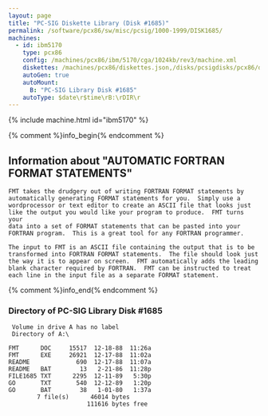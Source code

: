 ```yaml
---
layout: page
title: "PC-SIG Diskette Library (Disk #1685)"
permalink: /software/pcx86/sw/misc/pcsig/1000-1999/DISK1685/
machines:
  - id: ibm5170
    type: pcx86
    config: /machines/pcx86/ibm/5170/cga/1024kb/rev3/machine.xml
    diskettes: /machines/pcx86/diskettes.json,/disks/pcsigdisks/pcx86/diskettes.json
    autoGen: true
    autoMount:
      B: "PC-SIG Library Disk #1685"
    autoType: $date\r$time\rB:\rDIR\r
---
```


{% include machine.html id="ibm5170" %}

{% comment %}info_begin{% endcomment %}

## Information about "AUTOMATIC FORTRAN FORMAT STATEMENTS"

    FMT takes the drudgery out of writing FORTRAN FORMAT statements by
    automatically generating FORMAT statements for you.  Simply use a
    wordprocessor or text editor to create an ASCII file that looks just
    like the output you would like your program to produce.  FMT turns your
    data into a set of FORMAT statements that can be pasted into your
    FORTRAN program.  This is a great tool for any FORTRAN programmer.
    
    The input to FMT is an ASCII file containing the output that is to be
    transformed into FORTRAN FORMAT statements.  The file should look just
    the way it is to appear on screen.  FMT automatically adds the leading
    blank character required by FORTRAN.  FMT can be instructed to treat
    each line in the input file as a separate FORMAT statement.
{% comment %}info_end{% endcomment %}


### Directory of PC-SIG Library Disk #1685

     Volume in drive A has no label
     Directory of A:\

    FMT      DOC     15517  12-18-88  11:26a
    FMT      EXE     26921  12-17-88  11:02a
    README             690  12-17-88  11:07a
    README   BAT        13   2-21-86  11:28p
    FILE1685 TXT      2295  12-11-89   5:30p
    GO       TXT       540  12-12-89   1:20p
    GO       BAT        38   1-01-80   1:37a
            7 file(s)      46014 bytes
                          111616 bytes free
